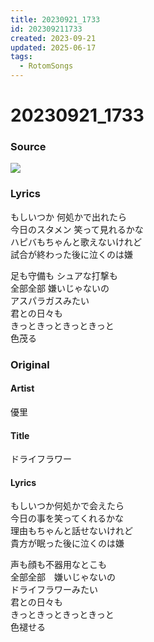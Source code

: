 ```yaml
---
title: 20230921_1733
id: 202309211733
created: 2023-09-21
updated: 2025-06-17
tags:
  - RotomSongs
---
```

# 20230921_1733

### Source

![](https://x.com/Starlystrongest/status/1704775942261096569)

### Lyrics

もしいつか 何処かで出れたら  
今日のスタメン 笑って見れるかな  
ハピバもちゃんと歌えないけれど  
試合が終わった後に泣くのは嫌  

足も守備も シュアな打撃も  
全部全部 嫌いじゃないの  
アスパラガスみたい  
君との日々も  
きっときっときっときっと  
色茂る  

### Original

#### Artist

優里

#### Title

ドライフラワー

#### Lyrics
  
もしいつか何処かで会えたら  
今日の事を笑ってくれるかな  
理由もちゃんと話せないけれど  
貴方が眠った後に泣くのは嫌  
  
声も顔も不器用なとこも  
全部全部　嫌いじゃないの  
ドライフラワーみたい  
君との日々も  
きっときっときっときっと  
色褪せる  

